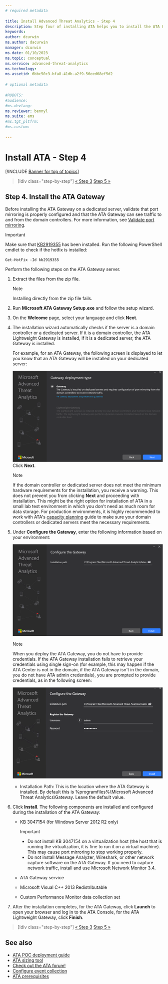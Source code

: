 ```yaml
---
# required metadata

title: Install Advanced Threat Analytics - Step 4
description: Step four of installing ATA helps you to install the ATA Gateway.
keywords:
author: dcurwin
ms.author: dacurwin
manager: dcurwin
ms.date: 01/10/2023
ms.topic: conceptual
ms.service: advanced-threat-analytics
ms.technology:
ms.assetid: 6bbc50c3-bfa8-41db-a2f9-56eed68ef5d2

# optional metadata

#ROBOTS:
#audience:
#ms.devlang:
ms.reviewer: bennyl
ms.suite: ems
#ms.tgt_pltfrm:
#ms.custom:

---
```


# Install ATA - Step 4

[!INCLUDE [Banner for top of topics](includes/banner.md)]

> [!div class="step-by-step"]
> [« Step 3](install-ata-step3.md)
> [Step 5 »](install-ata-step5.md)

## Step 4. Install the ATA Gateway

Before installing the ATA Gateway on a dedicated server, validate that port mirroring is properly configured and that the ATA Gateway can see traffic to and from the domain controllers. For more information, see [Validate port mirroring](validate-port-mirroring.md).


> [!IMPORTANT]
> Make sure that [KB2919355](https://support.microsoft.com/kb/2919355/) has been installed.  Run the following PowerShell cmdlet to check if the hotfix is installed:
>
> `Get-HotFix -Id kb2919355`

Perform the following steps on the ATA Gateway server.

1. Extract the files from the zip file. 
   > [!NOTE] 
   > Installing directly from the zip file fails.
    
1. Run **Microsoft ATA Gateway Setup.exe** and follow the setup wizard.
    
1. On the **Welcome** page, select your language and click **Next**.
    
1. The installation wizard automatically checks if the server is a domain controller or a dedicated server. If it is a domain controller, the ATA Lightweight Gateway is installed, if it is a dedicated server, the ATA Gateway is installed. 
    
   For example, for an ATA Gateway, the following screen is displayed to let you know that an ATA Gateway will be installed on your dedicated server:
    
    ![ATA Gateway installation.](media/ata-gw-install.png)
   Click **Next**.
    
   > [!NOTE] 
   > If the domain controller or dedicated server does not meet the minimum hardware requirements for the installation, you receive a warning. This does not prevent you from clicking **Next** and proceeding with installation. This might be the right option for installation of ATA in a small lab test environment in which you don't need as much room for data storage. For production environments, it is highly recommended to work with ATA's [capacity planning](ata-capacity-planning.md) guide to make sure your domain controllers or dedicated servers meet the necessary requirements.
    
1. Under **Configure the Gateway**, enter the following information based on your environment:
    
    ![ATA gateway configuration image.](media/ata-gw-configure.png)
    
   > [!NOTE]
   > When you deploy the ATA Gateway, you do not have to provide credentials. If the ATA Gateway installation fails to retrieve your credentials using single sign-on (for example, this may happen if the ATA Center is not in the domain, if the ATA Gateway isn't in the domain, you do not have ATA admin credentials), you are prompted to provide credentials, as in the following screen: 
   
    ![Provide ATA gateway credentials.](media/ata-install-credentials.png)
   
    - Installation Path: This is the location where the ATA Gateway is installed. By default this is  %programfiles%\Microsoft Advanced Threat Analytics\Gateway. Leave the default value.
   
1. Click **Install**. The following components are installed and configured during the installation of the ATA Gateway:
    
    - KB 3047154 (for Windows Server 2012 R2 only)
    
        > [!IMPORTANT]
        > - Do not install KB 3047154 on a virtualization host (the host that is running the virtualization, it is fine to run it on a virtual machine). This may cause port mirroring to stop working properly. 
        > - Do not install Message Analyzer, Wireshark, or other network capture software on the ATA Gateway. If you need to capture network traffic, install and use Microsoft Network Monitor 3.4.
    
    - ATA Gateway service
    - Microsoft Visual C++ 2013 Redistributable
    - Custom Performance Monitor data collection set
    
1. After the installation completes, for the ATA Gateway, click **Launch** to open your browser and log in to the ATA Console, for the ATA Lightweight Gateway, click **Finish**.

> [!div class="step-by-step"]
> [« Step 3](install-ata-step3.md)
> [Step 5 »](install-ata-step5.md)

## See also

- [ATA POC deployment guide](/samples/browse/?redirectedfrom=TechNet-Gallery)
- [ATA sizing tool](https://aka.ms/atasizingtool)
- [Check out the ATA forum!](https://social.technet.microsoft.com/Forums/security/home?forum=mata)
- [Configure event collection](configure-event-collection.md)
- [ATA prerequisites](ata-prerequisites.md)
